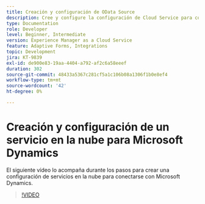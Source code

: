```yaml
---
title: Creación y configuración de OData Source
description: Cree y configure la configuración de Cloud Service para conectarse con Microsoft Dynamics.
type: Documentation
role: Developer
level: Beginner, Intermediate
version: Experience Manager as a Cloud Service
feature: Adaptive Forms, Integrations
topic: Development
jira: KT-9839
exl-id: de900e83-19aa-4404-a792-af2c6a58eeef
duration: 302
source-git-commit: 48433a5367c281cf5a1c106b08a1306f1b0e8ef4
workflow-type: tm+mt
source-wordcount: '42'
ht-degree: 0%

---
```


# Creación y configuración de un servicio en la nube para Microsoft Dynamics


El siguiente vídeo lo acompaña durante los pasos para crear una configuración de servicios en la nube para conectarse con Microsoft Dynamics.

>[!VIDEO](https://video.tv.adobe.com/v/3448301?quality=12&learn=on&captions=spa)
